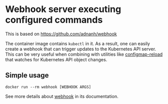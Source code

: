 # Webhook server executing configured commands

This is based on https://github.com/adnanh/webhook

The container image contains `kubectl` in it.
As a result, one can easily create a webhook that can trigger updates to the Kubernetes API server.
This can be very useful when combining with utilities like [configmap-reload][configmap-reload] that watches for Kubernetes API object changes.

## Simple usage

```
docker run --rm webhook [WEBHOOK ARGS]
```

See more details about [webhook][webhook] in its documentation.

[configmap-reload]: https://github.com/jimmidyson/configmap-reload
[webhook]: https://github.com/adnanh/webhook
